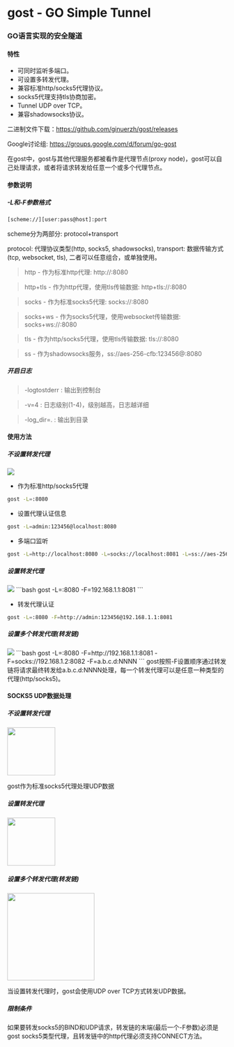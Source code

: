 gost - GO Simple Tunnel
====

### GO语言实现的安全隧道

#### 特性
* 可同时监听多端口。
* 可设置多转发代理。
* 兼容标准http/socks5代理协议。
* socks5代理支持tls协商加密。
* Tunnel UDP over TCP。
* 兼容shadowsocks协议。

二进制文件下载：https://github.com/ginuerzh/gost/releases

Google讨论组: https://groups.google.com/d/forum/go-gost

在gost中，gost与其他代理服务都被看作是代理节点(proxy node)，gost可以自己处理请求，或者将请求转发给任意一个或多个代理节点。

#### 参数说明

##### -L和-F参数格式
```bash
[scheme://][user:pass@host]:port
```
scheme分为两部分: protocol+transport

protocol: 代理协议类型(http, socks5, shadowsocks), transport: 数据传输方式(tcp, websocket, tls), 二者可以任意组合，或单独使用。

> http - 作为标准http代理: http://:8080

> http+tls - 作为http代理，使用tls传输数据: http+tls://:8080

> socks - 作为标准socks5代理: socks://:8080

> socks+ws - 作为socks5代理，使用websocket传输数据: socks+ws://:8080

> tls - 作为http/socks5代理，使用tls传输数据: tls://:8080

> ss - 作为shadowsocks服务，ss://aes-256-cfb:123456@:8080


##### 开启日志

> -logtostderr : 输出到控制台

> -v=4 : 日志级别(1-4)，级别越高，日志越详细

> -log_dir=. : 输出到目录


#### 使用方法

##### 不设置转发代理

<img src="https://ginuerzh.github.io/images/gost_01.png" />

* 作为标准http/socks5代理
```bash
gost -L=:8080
```

* 设置代理认证信息
```bash
gost -L=admin:123456@localhost:8080
```

* 多端口监听
```bash
gost -L=http://localhost:8080 -L=socks://localhost:8081 -L=ss://aes-256-cfb:123456@:8082
```

##### 设置转发代理

<img src="https://ginuerzh.github.io/images/gost_02.png" />
```bash
gost -L=:8080 -F=192.168.1.1:8081
```

* 转发代理认证
```bash
gost -L=:8080 -F=http://admin:123456@192.168.1.1:8081
```

##### 设置多个转发代理(转发链)

<img src="https://ginuerzh.github.io/images/gost_03.png" />
```bash
gost -L=:8080 -F=http://192.168.1.1:8081 -F=socks://192.168.1.2:8082 -F=a.b.c.d:NNNN
```
gost按照-F设置顺序通过转发链将请求最终转发给a.b.c.d:NNNN处理，每一个转发代理可以是任意一种类型的代理(http/socks5)。


#### SOCKS5 UDP数据处理

##### 不设置转发代理

<img src="https://ginuerzh.github.io/images/udp01.png" height=110 />

gost作为标准socks5代理处理UDP数据

##### 设置转发代理

<img src="https://ginuerzh.github.io/images/udp02.png" height=110 />

##### 设置多个转发代理(转发链)

<img src="https://ginuerzh.github.io/images/udp03.png" height=200 />

当设置转发代理时，gost会使用UDP over TCP方式转发UDP数据。

##### 限制条件
如果要转发socks5的BIND和UDP请求，转发链的末端(最后一个-F参数)必须是gost socks5类型代理，且转发链中的http代理必须支持CONNECT方法。



